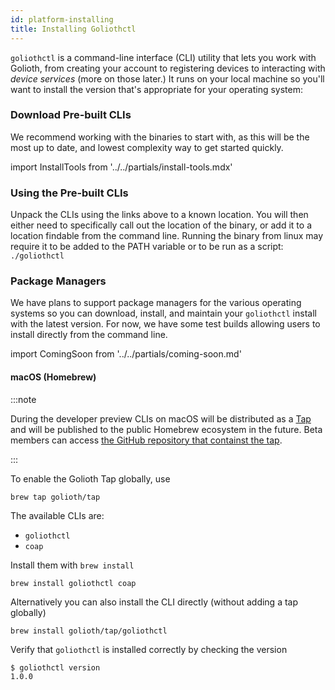 ```yaml
---
id: platform-installing
title: Installing Goliothctl
---
```


`goliothctl` is a command-line interface (CLI) utility that lets you work with Golioth, from creating your account to registering devices to interacting with _device services_ (more on those later.) It runs on your local machine so you'll want to install the version that's appropriate for your operating system:

### Download Pre-built CLIs

We recommend working with the binaries to start with, as this will be the most up to date, and lowest complexity way to get started quickly. 

import InstallTools from '../../partials/install-tools.mdx'

<InstallTools/>

### Using the Pre-built CLIs

Unpack the CLIs using the links above to a known location. You will then either need to specifically call out the location of the binary, or add it to a location findable from the command line. Running the binary from linux may require it to be added to the PATH variable or to be run as a script: `./goliothctl`


### Package Managers

We have plans to support package managers for the various operating systems so you can download, install, and maintain your `goliothctl` install with the latest version. For now, we have some test builds allowing users to install directly from the command line.


import ComingSoon from '../../partials/coming-soon.md'

<ComingSoon/>

#### macOS (Homebrew)

:::note

During the developer preview CLIs on macOS will be distributed as a [Tap](https://docs.brew.sh/Taps) and will be published to the public Homebrew ecosystem in the future. Beta members can access [the GitHub repository that containst the tap](https://github.com/golioth/homebrew-tap).

:::

To enable the Golioth Tap globally, use

```
brew tap golioth/tap
```

The available CLIs are:

- `goliothctl`
- `coap`

Install them with `brew install`

```
brew install goliothctl coap
```

Alternatively you can also install the CLI directly (without adding a tap globally)

```
brew install golioth/tap/goliothctl
```

Verify that `goliothctl` is installed correctly by checking the version

```
$ goliothctl version
1.0.0
```
